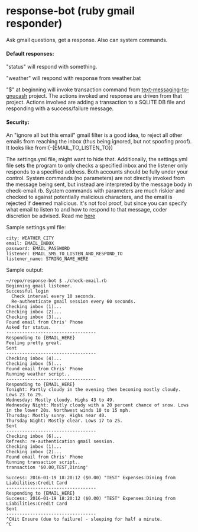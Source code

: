 # response-bot (ruby gmail responder)
Ask gmail questions, get a response. Also can system commands.

#### Default responses:

"status" will respond with something.

"weather" will respond with response from weather.bat

"$" at beginning will invoke transaction command from [text-messaging-to-gnucash](https://github.com/chrisbrasington/text-messaging-to-gnucash) project. The actions invoked and response are driven from that project. Actions involved are adding a transaction to a SQLITE DB file and responding with a success/failure message.

#### Security:

An "ignore all but this email" gmail filter is a good idea, to reject all other emails from reaching the inbox (thus being ignored, but not spoofing proof). It looks like from:(-{EMAIL_TO_LISTEN_TO})

The settings.yml file, might want to hide that. Additionally, the settings.yml file sets the program to only checks a specified inbox and the listener only responds to a specified address. Both accounts should be fully under your control. System commands (no parameters) are not directly invoked from the message being sent, but instead are interpreted by the message body in check-email.rb. System commands with parameters are much riskier and checked to against potentially malicious characters, and the email is rejected if deemed malicious. It's not fool proof, but since you can specify what email to listen to and how to respond to that message, coder discretion be advised. Read me [here](https://www.owasp.org/index.php/Command_Injection)

Sample settings.yml file:
```
city: WEATHER_CITY
email: EMAIL_INBOX
password: EMAIL_PASSWORD
listener: EMAIL_SMS_TO_LISTEN_AND_RESPOND_TO
listener_name: STRING_NAME_HERE
```

Sample output:
```
~/repo/response-bot $ ./check-email.rb 
Beginning gmail listener.
Successful login
  Check interval every 10 seconds.
  Re-authenticate gmail session every 60 seconds.
Checking inbox (1)...
Checking inbox (2)...
Checking inbox (3)...
Found email from Chris' Phone
Asked for status.
----------------------------------
Responding to {EMAIL_HERE}
Feeling pretty great.
Sent
----------------------------------
Checking inbox (4)...
Checking inbox (5)...
Found email from Chris' Phone
Running weather script..
----------------------------------
Responding to {EMAIL_HERE}
Tonight: Partly cloudy in the evening then becoming mostly cloudy. Lows 23 to 29.
Wednesday: Mostly cloudy. Highs 43 to 49.
Wednesday Night: Mostly cloudy with a 20 percent chance of snow. Lows in the lower 20s. Northwest winds 10 to 15 mph.
Thursday: Mostly sunny. Highs near 40.
Thursday Night: Mostly clear. Lows 17 to 25.
Sent
----------------------------------
Checking inbox (6)...
Refresh: re-authentication gmail session.
Checking inbox (1)...
Checking inbox (2)...
Found email from Chris' Phone
Running transaction script..
transaction '$0.00,TEST,Dining'

Success: 2016-01-19 18:20:12 ($0.00) "TEST" Expenses:Dining from Liabilities:Credit Card
----------------------------------
Responding to {EMAIL_HERE}
Success: 2016-01-19 18:20:12 ($0.00) "TEST" Expenses:Dining from Liabilities:Credit Card
Sent
----------------------------------
^CHit Ensure (due to failure) - sleeping for half a minute.
^C
```
